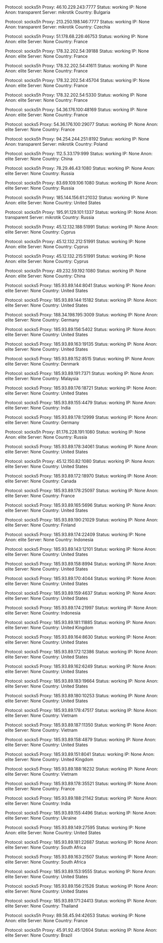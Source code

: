 Protocol: socks5h
Proxy: 46.10.229.243:7777
Status: working
IP: None
Anon: transparent
Server: mikrotik
Country: Bulgaria

Protocol: socks5h
Proxy: 213.250.198.146:7777
Status: working
IP: None
Anon: transparent
Server: mikrotik
Country: Czechia

Protocol: socks5h
Proxy: 51.178.68.226:46753
Status: working
IP: None
Anon: elite
Server: None
Country: France

Protocol: socks5h
Proxy: 178.32.202.54:39188
Status: working
IP: None
Anon: elite
Server: None
Country: France

Protocol: socks5h
Proxy: 178.32.202.54:41611
Status: working
IP: None
Anon: elite
Server: None
Country: France

Protocol: socks5h
Proxy: 178.32.202.54:45704
Status: working
IP: None
Anon: elite
Server: None
Country: France

Protocol: socks5h
Proxy: 178.32.202.54:5330
Status: working
IP: None
Anon: elite
Server: None
Country: France

Protocol: socks5h
Proxy: 54.36.176.100:48169
Status: working
IP: None
Anon: elite
Server: None
Country: France

Protocol: socks5
Proxy: 54.36.176.100:29077
Status: working
IP: None
Anon: elite
Server: None
Country: France

Protocol: socks5h
Proxy: 94.254.244.251:8192
Status: working
IP: None
Anon: transparent
Server: mikrotik
Country: Poland

Protocol: socks5h
Proxy: 112.5.33.179:999
Status: working
IP: None
Anon: elite
Server: None
Country: China

Protocol: socks5h
Proxy: 78.29.46.43:1080
Status: working
IP: None
Anon: elite
Server: None
Country: Russia

Protocol: socks5h
Proxy: 83.69.109.106:1080
Status: working
IP: None
Anon: elite
Server: None
Country: Russia

Protocol: socks5h
Proxy: 185.144.156.61:21032
Status: working
IP: None
Anon: elite
Server: None
Country: United States

Protocol: socks5h
Proxy: 195.91.129.101:1337
Status: working
IP: None
Anon: transparent
Server: mikrotik
Country: Russia

Protocol: socks5h
Proxy: 45.12.132.188:51991
Status: working
IP: None
Anon: elite
Server: None
Country: Cyprus

Protocol: socks5h
Proxy: 45.12.132.212:51991
Status: working
IP: None
Anon: elite
Server: None
Country: Cyprus

Protocol: socks5h
Proxy: 45.12.132.215:51991
Status: working
IP: None
Anon: elite
Server: None
Country: Cyprus

Protocol: socks5h
Proxy: 49.232.59.192:1080
Status: working
IP: None
Anon: elite
Server: None
Country: China

Protocol: socks5
Proxy: 185.93.89.144:8041
Status: working
IP: None
Anon: elite
Server: None
Country: United States

Protocol: socks5
Proxy: 185.93.89.144:15182
Status: working
IP: None
Anon: elite
Server: None
Country: United States

Protocol: socks5
Proxy: 188.34.198.195:3009
Status: working
IP: None
Anon: elite
Server: None
Country: Germany

Protocol: socks5
Proxy: 185.93.89.156:5402
Status: working
IP: None
Anon: elite
Server: None
Country: United States

Protocol: socks5
Proxy: 185.93.89.163:19135
Status: working
IP: None
Anon: elite
Server: None
Country: United States

Protocol: socks5
Proxy: 185.93.89.152:8515
Status: working
IP: None
Anon: elite
Server: None
Country: Denmark

Protocol: socks5
Proxy: 185.93.89.191:7371
Status: working
IP: None
Anon: elite
Server: None
Country: Malaysia

Protocol: socks5
Proxy: 185.93.89.176:18721
Status: working
IP: None
Anon: elite
Server: None
Country: United States

Protocol: socks5
Proxy: 185.93.89.155:4479
Status: working
IP: None
Anon: elite
Server: None
Country: India

Protocol: socks5
Proxy: 185.93.89.178:12999
Status: working
IP: None
Anon: elite
Server: None
Country: Germany

Protocol: socks5h
Proxy: 81.176.228.191:1080
Status: working
IP: None
Anon: elite
Server: None
Country: Russia

Protocol: socks5
Proxy: 185.93.89.178:34061
Status: working
IP: None
Anon: elite
Server: None
Country: United States

Protocol: socks5h
Proxy: 45.12.150.82:1080
Status: working
IP: None
Anon: elite
Server: None
Country: United States

Protocol: socks5
Proxy: 185.93.89.172:18970
Status: working
IP: None
Anon: elite
Server: None
Country: Canada

Protocol: socks5
Proxy: 185.93.89.178:25097
Status: working
IP: None
Anon: elite
Server: None
Country: France

Protocol: socks5
Proxy: 185.93.89.165:5696
Status: working
IP: None
Anon: elite
Server: None
Country: United States

Protocol: socks5
Proxy: 185.93.89.190:21029
Status: working
IP: None
Anon: elite
Server: None
Country: Finland

Protocol: socks5
Proxy: 185.93.89.174:22409
Status: working
IP: None
Anon: elite
Server: None
Country: Indonesia

Protocol: socks5
Proxy: 185.93.89.143:12101
Status: working
IP: None
Anon: elite
Server: None
Country: United States

Protocol: socks5
Proxy: 185.93.89.158:8994
Status: working
IP: None
Anon: elite
Server: None
Country: United States

Protocol: socks5
Proxy: 185.93.89.170:4044
Status: working
IP: None
Anon: elite
Server: None
Country: United States

Protocol: socks5
Proxy: 185.93.89.159:4637
Status: working
IP: None
Anon: elite
Server: None
Country: United States

Protocol: socks5
Proxy: 185.93.89.174:21997
Status: working
IP: None
Anon: elite
Server: None
Country: Indonesia

Protocol: socks5
Proxy: 185.93.89.181:11885
Status: working
IP: None
Anon: elite
Server: None
Country: United Kingdom

Protocol: socks5
Proxy: 185.93.89.164:8630
Status: working
IP: None
Anon: elite
Server: None
Country: United States

Protocol: socks5
Proxy: 185.93.89.172:12386
Status: working
IP: None
Anon: elite
Server: None
Country: United States

Protocol: socks5
Proxy: 185.93.89.162:6249
Status: working
IP: None
Anon: elite
Server: None
Country: United States

Protocol: socks5
Proxy: 185.93.89.183:19664
Status: working
IP: None
Anon: elite
Server: None
Country: United States

Protocol: socks5
Proxy: 185.93.89.180:10253
Status: working
IP: None
Anon: elite
Server: None
Country: United States

Protocol: socks5
Proxy: 185.93.89.178:47517
Status: working
IP: None
Anon: elite
Server: None
Country: Vietnam

Protocol: socks5
Proxy: 185.93.89.187:11350
Status: working
IP: None
Anon: elite
Server: None
Country: Vietnam

Protocol: socks5
Proxy: 185.93.89.158:4879
Status: working
IP: None
Anon: elite
Server: None
Country: United States

Protocol: socks5
Proxy: 185.93.89.151:8041
Status: working
IP: None
Anon: elite
Server: None
Country: United Kingdom

Protocol: socks5
Proxy: 185.93.89.188:16232
Status: working
IP: None
Anon: elite
Server: None
Country: Vietnam

Protocol: socks5
Proxy: 185.93.89.178:35521
Status: working
IP: None
Anon: elite
Server: None
Country: France

Protocol: socks5
Proxy: 185.93.89.188:21142
Status: working
IP: None
Anon: elite
Server: None
Country: India

Protocol: socks5
Proxy: 185.93.89.155:4496
Status: working
IP: None
Anon: elite
Server: None
Country: Ukraine

Protocol: socks5
Proxy: 185.93.89.149:27595
Status: working
IP: None
Anon: elite
Server: None
Country: United States

Protocol: socks5
Proxy: 185.93.89.181:22687
Status: working
IP: None
Anon: elite
Server: None
Country: South Africa

Protocol: socks5
Proxy: 185.93.89.163:21507
Status: working
IP: None
Anon: elite
Server: None
Country: South Africa

Protocol: socks5
Proxy: 185.93.89.153:9555
Status: working
IP: None
Anon: elite
Server: None
Country: United States

Protocol: socks5
Proxy: 185.93.89.156:21526
Status: working
IP: None
Anon: elite
Server: None
Country: United States

Protocol: socks5
Proxy: 185.93.89.171:24413
Status: working
IP: None
Anon: elite
Server: None
Country: Thailand

Protocol: socks5h
Proxy: 89.58.45.94:42653
Status: working
IP: None
Anon: elite
Server: None
Country: France

Protocol: socks5h
Proxy: 45.91.92.45:12604
Status: working
IP: None
Anon: elite
Server: None
Country: Brazil


